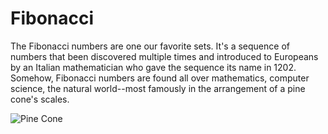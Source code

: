 # Fibonacci
The Fibonacci numbers are one our favorite sets. It's a sequence of numbers that been discovered multiple times and introduced to Europeans by an Italian mathematician who gave the sequence its name in 1202. Somehow, Fibonacci numbers are found all over mathematics, computer science, the natural world--most famously in the arrangement of a pine cone's scales.

![Pine Cone](https://commons.wikimedia.org/wiki/File:Pinus_coulteri_MHNT_Cone.jpg)
